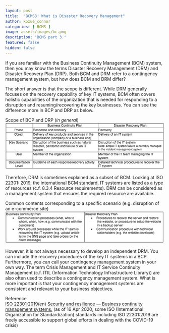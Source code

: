 ```yaml
---
layout: post
title:  "BCMS3: What is Disaster Recovery Management"
author: kozue_connor
categories: [ BCMS ]
image: assets/images/bc.png
description: "BCMS part 3."
featured: false
hidden: false
---
```


If you are familiar with the Business Continuity Management (BCM) system, then you may know the terms Disaster Recovery Management (DRM) and Disaster Recovery Plan (DRP). Both BCM and DRM refer to a contingency management system, but how does  BCM and DRM differ? <br>

The short answer is that the scope is different. While DRM generally focuses on the recovery capability of key IT systems, BCM often covers holistic capabilities of the organization that is needed for responding  to a disruption and resuming/recovering the key businesses. You can see the difference more in BCP and DRP as below. <br>

Scope of BCP and DRP (*in general*) 
![Scope of BCP & DRP](/assets/images/bcms3-fig1.png) <br>

Therefore, DRM is sometimes explained as a subset of BCM. Looking at ISO 22301: 2019, the international BCM standard, IT systems are listed as a type of resources (c.f. 8.3.4   Resource requirements). DRM can be considered as a management system that ensures the required resource are available. <br>

Common contents corresponding to a specific scenario (e.g. disruption of an e-commerce site) <br>
![BCP & DRP e-commerce](/assets/images/bcms3-fig2.png) <br>
 
 However, it is not always necessary to develop an independent DRM. You can include the recovery procedures of the key IT systems in a BCP. Furthermore, you can call your contingency management system in your own way. The term Crisis Management and IT Service Continuity Management (c.f. ITIL (Information Technology Infrastructure Library)) are also often used to describe a contingency management system. What is more important is that your contingency management systems are consistent and relevant to your business objectives. <br>

Reference <br>
<a href="https://www.iso.org/obp/ui#iso:std:iso:22301:ed-2:v1:en">ISO 22301:2019(en) Security and resilience — Business continuity management systems.</a>  (as of 16 Apr 2020, some ISO (International Organization for Standardization) standards including ISO 22301:2019 are freely accessible to support global efforts in dealing with the COVID-19 crisis) 
